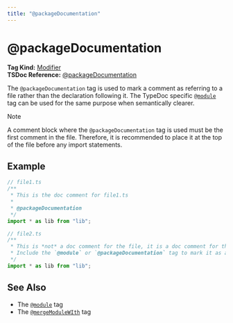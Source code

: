 ```yaml
---
title: "@packageDocumentation"
---
```


# @packageDocumentation

**Tag Kind:** [Modifier](../tags.md#modifier-tags) <br>
**TSDoc Reference:** [@packageDocumentation](https://tsdoc.org/pages/tags/packagedocumentation/)

The `@packageDocumentation` tag is used to mark a comment as referring to a file rather than the declaration following it.
The TypeDoc specific [`@module`](module.md) tag can be used for the same purpose when semantically clearer.

> [!note]
> A comment block where the `@packageDocumentation` tag is used must be the first comment in the file.
> Therefore, it is recommended to place it at the top of the file before any import statements.

## Example

```ts
// file1.ts
/**
 * This is the doc comment for file1.ts
 *
 * @packageDocumentation
 */
import * as lib from "lib";

// file2.ts
/**
 * This is *not* a doc comment for the file, it is a doc comment for the import.
 * Include the `@module` or `@packageDocumentation` tag to mark it as a file comment.
 */
import * as lib from "lib";
```

## See Also

- The [`@module`](module.md) tag
- The [`@mergeModuleWIth`](mergeModuleWith.md) tag
